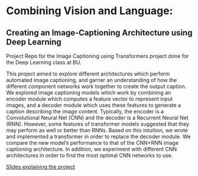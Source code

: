 # Combining Vision and Language:
## Creating an Image-Captioning Architecture using Deep Learning

Project Repo for the Image Captioning using Transformers project done for the Deep Learning class at BU.  

This project aimed to explore different architectures which perform automated image captioning, and garner an understanding of how the different component networks work together to create the output caption. We explored image captioning models which work by combining an encoder module which computes a feature vector to represent input images, and a decoder module which uses these features to generate a caption describing the image content. Typically, the encoder is a Convolutional Neural Net (CNN) and the decoder is a Recurrent Neural Net (RNN). However, some features of transformer models suggested that they may perform as well or better than RNNs. Based on this intuition, we wrote and implemented a transformer in order to replace the decoder module. We compare the new model’s performance to that of the CNN+RNN image captioning architecture. In addition, we experiment with different CNN architectures in order to find the most optimal CNN networks to use.  

[Slides explaining the project](https://docs.google.com/presentation/d/1oyroor4uiwlbYHFFg0oXp_gjM9Grxvnv6VJa4GG6_dg/edit?usp=sharing)

